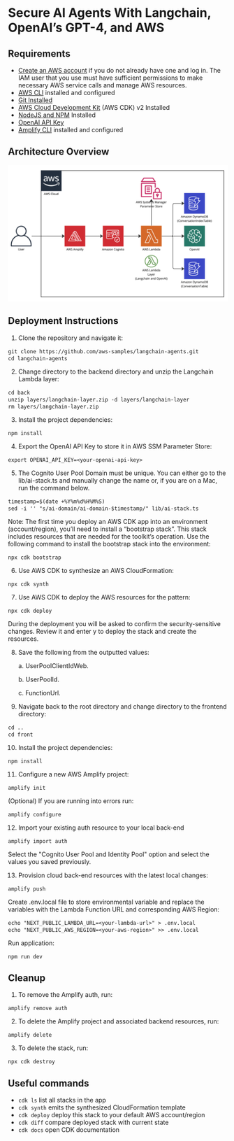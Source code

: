 # Secure AI Agents With Langchain, OpenAI’s GPT-4, and AWS

## Requirements

- [Create an AWS account](https://portal.aws.amazon.com/gp/aws/developer/registration/index.html) if you do not already have one and log in. The IAM user that you use must have sufficient permissions to make necessary AWS service calls and manage AWS resources.
- [AWS CLI](https://docs.aws.amazon.com/cli/latest/userguide/install-cliv2.html) installed and configured
- [Git Installed](https://git-scm.com/book/en/v2/Getting-Started-Installing-Git)
- [AWS Cloud Development Kit](https://docs.aws.amazon.com/cdk/v2/guide/getting_started.html) (AWS CDK) v2 Installed
- [NodeJS and NPM](https://nodejs.org/en/download/) Installed
- [OpenAI API Key](https://platform.openai.com/account/api-keys)
- [Amplify CLI](https://docs.amplify.aws/cli/start/install/) installed and configured

## Architecture Overview
![Alt text](./architecture_diagram.png?raw=true "Architecture")

## Deployment Instructions

1. Clone the repository and navigate it:

```
git clone https://github.com/aws-samples/langchain-agents.git
cd langchain-agents
```

2. Change directory to the backend directory and unzip the Langchain Lambda layer:

```
cd back
unzip layers/langchain-layer.zip -d layers/langchain-layer
rm layers/langchain-layer.zip
```

3. Install the project dependencies:

```
npm install
```

4. Export the OpenAI API Key to store it in AWS SSM Parameter Store:

```
export OPENAI_API_KEY=<your-openai-api-key>
```

5. The Cognito User Pool Domain must be unique. You can either go to the lib/ai-stack.ts and manually change the name or, if you are on a Mac, run the command below.

```
timestamp=$(date +%Y%m%d%H%M%S)
sed -i '' "s/ai-domain/ai-domain-$timestamp/" lib/ai-stack.ts
```

Note: The first time you deploy an AWS CDK app into an environment (account/region), you’ll need to install a “bootstrap stack”. This stack includes resources that are needed for the toolkit’s operation.
Use the following command to install the bootstrap stack into the environment:

```
npx cdk bootstrap
```

6. Use AWS CDK to synthesize an AWS CloudFormation:

```
npx cdk synth
```

7. Use AWS CDK to deploy the AWS resources for the pattern:

```
npx cdk deploy
```

During the deployment you will be asked to confirm the security-sensitive changes. Review it and enter y to deploy the stack and create the resources.

8. Save the following from the outputted values:

   a. UserPoolClientIdWeb.

   b. UserPoolId.

   c. FunctionUrl.

9. Navigate back to the root directory and change directory to the frontend directory:

```
cd ..
cd front
```

10. Install the project dependencies:

```
npm install
```

11. Configure a new AWS Amplify project:

```
amplify init
```

(Optional) If you are running into errors run:

```
amplify configure
```

12. Import your existing auth resource to your local back-end

```
amplify import auth
```

Select the "Cognito User Pool and Identity Pool" option and select the values you saved previously.

13. Provision cloud back-end resources with the latest local changes:

```
amplify push
```

Create .env.local file to store environmental variable and replace the variables with the Lambda Function URL and corresponding AWS Region:

```
echo "NEXT_PUBLIC_LAMBDA_URL=<your-lambda-url>" > .env.local
echo "NEXT_PUBLIC_AWS_REGION=<your-aws-region>" >> .env.local
```

Run application:

```
npm run dev
```

## Cleanup

1. To remove the Amplify auth, run:

```
amplify remove auth
```

2. To delete the Amplify project and associated backend resources, run:

```
amplify delete
```

3. To delete the stack, run:

```
npx cdk destroy
```

## Useful commands

- `cdk ls` list all stacks in the app
- `cdk synth` emits the synthesized CloudFormation template
- `cdk deploy` deploy this stack to your default AWS account/region
- `cdk diff` compare deployed stack with current state
- `cdk docs` open CDK documentation
